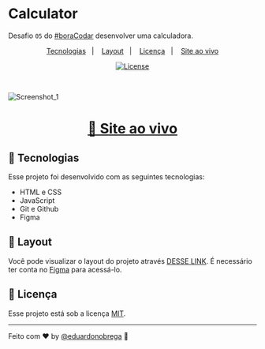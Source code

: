 # Calculator

Desafio `05` do [#boraCodar](https://boracodar.dev/) desenvolver uma calculadora. 

<p align="center">
  <a href="#-tecnologias">Tecnologias</a>&nbsp;&nbsp;&nbsp;|&nbsp;&nbsp;&nbsp;
  <a href="#-layout">Layout</a>&nbsp;&nbsp;&nbsp;|&nbsp;&nbsp;&nbsp;
  <a href="#memo-licença">Licença</a>&nbsp;&nbsp;&nbsp;|&nbsp;&nbsp;&nbsp;
  <a href="https://eduardonobrega.github.io/bora-codar/chat/">Site ao vivo</a>
</p>

<p align="center">
  <a href="https://choosealicense.com/licenses/mit/"><img alt="License" src="https://img.shields.io/static/v1?label=license&message=MIT&color=49AA26&labelColor=000000"></a>
</p>

<br>

![Screenshot_1](https://user-images.githubusercontent.com/87456011/225172872-31746e3f-bc61-44b9-a341-995d58c7c638.png)



<div align="center">

  <h1><a href="https://eduardonobrega.github.io/bora-codar/calculator/">👾 Site ao vivo</a></h1> 

</div>

## 🚀 Tecnologias

Esse projeto foi desenvolvido com as seguintes tecnologias:

- HTML e CSS
- JavaScript
- Git e Github
- Figma


## 🔖 Layout

Você pode visualizar o layout do projeto através [DESSE LINK](https://www.figma.com/file/J6WcepnM6CAtGSk8nr2Orm/%23boraCodar---Desafio-5-(Community)?node-id=0%3A1&t=kxVt8c5g5PrEkPeC-0). É necessário ter conta no [Figma](https://figma.com) para acessá-lo.

## :memo: Licença

Esse projeto está sob a licença [MIT](https://choosealicense.com/licenses/mit/).

---

Feito com ♥ by [@eduardonobrega](https://www.linkedin.com/in/eduardo-nunes-nobrega/) :wave: 
